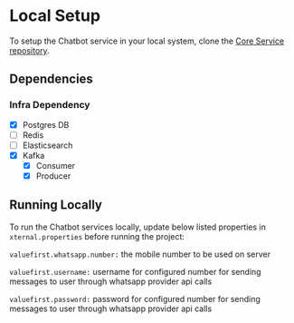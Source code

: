 # Local Setup

To setup the Chatbot service in your local system, clone the [Core Service repository](https://github.com/egovernments/core-services).

## Dependencies

### Infra Dependency

- [X] Postgres DB
- [ ] Redis
- [ ] Elasticsearch
- [X] Kafka
  - [X] Consumer
  - [X] Producer

## Running Locally

To run the Chatbot services locally, update below listed properties in `xternal.properties` before running the project:

```valuefirst.whatsapp.number:``` the mobile number to be used on server

```valuefirst.username:``` username for configured number for sending messages to user through whatsapp provider api calls

```valuefirst.password:``` password for configured number for sending messages to user through whatsapp provider api calls

